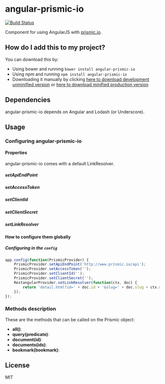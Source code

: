 # angular-prismic-io

[![Build Status](https://travis-ci.org/awulder/angular-prismic-io.png?branch=master)](https://travis-ci.org/awulder/angular-prismic-io)

Component for using AngularJS with [prismic.io](http://prismic.io/).

## How do I add this to my project?

You can download this by:

* Using bower and running `bower install angular-prismic-io`
* Using npm and running `npm install angular-prismic-io`
* Downloading it manually by clicking [here to download development unminified version](https://raw.github.com/awulder/angular-prismic-io/master/dist/angular-prismic-io.js) or [here to download minified production version](https://raw.github.com/awulder/angular-prismic-io/master/dist/angular-prismic-io.min.js)

## Dependencies

angular-prismic-io depends on Angular and Lodash (or Underscore).

## Usage

### Configuring angular-prismic-io

#### Properties
angular-prismic-io comes with a default LinkResolver.

##### setApiEndPoint

##### setAccessToken

##### setClientId

##### setClientSecret

##### setLinkResolver

#### How to configure them globally

##### Configuring in the `config`
````javascript
app.config(function(PrismicProvider) {
    PrismicProvider.setApiEndPoint('http://www.prismic.io/api');
    PrismicProvider.setAccessToken('');
    PrismicProvider.setClientId('');
    PrismicProvider.setClientSecret('');
    RestangularProvider.setLinkResolver(function(ctx, doc) {
        return 'detail.html?id=' + doc.id + '&slug=' + doc.slug + ctx.maybeRefParam;
    });
});
````

### Methods description
These are the methods that can be called on the Prismic object:
* **all()**:
* **query(predicate)**:
* **document(id)**:
* **documents(ids)**:
* **bookmark(bookmark)**:

## License
MIT